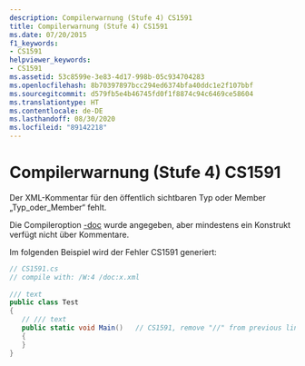 ```yaml
---
description: Compilerwarnung (Stufe 4) CS1591
title: Compilerwarnung (Stufe 4) CS1591
ms.date: 07/20/2015
f1_keywords:
- CS1591
helpviewer_keywords:
- CS1591
ms.assetid: 53c8599e-3e83-4d17-998b-05c934704283
ms.openlocfilehash: 8b70397897bcc294ed6374bfa40ddc1e2f107bbf
ms.sourcegitcommit: d579fb5e4b46745fd0f1f8874c94c6469ce58604
ms.translationtype: HT
ms.contentlocale: de-DE
ms.lasthandoff: 08/30/2020
ms.locfileid: "89142218"
---
```

# <a name="compiler-warning-level-4-cs1591"></a>Compilerwarnung (Stufe 4) CS1591
Der XML-Kommentar für den öffentlich sichtbaren Typ oder Member „Typ_oder_Member“ fehlt.  
  
 Die Compileroption [-doc](../compiler-options/doc-compiler-option.md) wurde angegeben, aber mindestens ein Konstrukt verfügt nicht über Kommentare.  
  
 Im folgenden Beispiel wird der Fehler CS1591 generiert:  
  
```csharp  
// CS1591.cs  
// compile with: /W:4 /doc:x.xml  
  
/// text  
public class Test  
{  
   // /// text  
   public static void Main()   // CS1591, remove "//" from previous line  
   {  
   }  
}  
```
